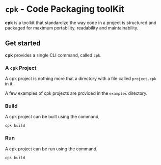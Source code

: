 # `cpk` - Code Packaging toolKit 

**cpk** is a toolkit that standardize the way code in a 
project is structured and packaged for maximum portability, 
readability and maintainability.


## Get started
**cpk** provides a single CLI command, called `cpk`.

### A `cpk` Project
A cpk project is nothing more that a directory with a file
called `project.cpk` in it.

A few examples of cpk projects are provided in the `examples`
directory.


### Build
A cpk project can be built using the command,

```shell
cpk build
```


### Run
A cpk project can be run using the command,

```shell
cpk build
```


